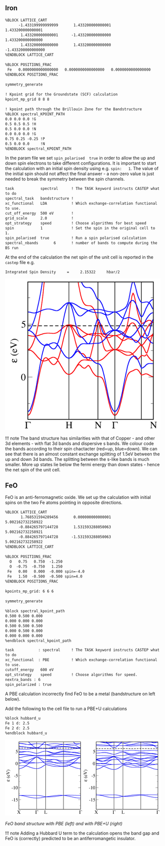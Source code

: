 

## Iron 

```
%BLOCK LATTICE_CART
      -1.433199999999999       1.433200000000001       1.433200000000001
       1.433200000000001      -1.433200000000000       1.433200000000000
       1.433200000000000       1.433200000000000      -1.433200000000000
%ENDBLOCK LATTICE_CART

%BLOCK POSITIONS_FRAC
 Fe   0.0000000000000000   0.0000000000000000   0.0000000000000000
%ENDBLOCK POSITIONS_FRAC

symmetry_generate

! Kpoint grid for the Groundstate (SCF) calculation
kpoint_mp_grid 8 8 8

! kpoint path through the Brillouin Zone for the Bandstructure
%BLOCK spectral_KPOINT_PATH
0.0 0.0 0.0 !G    
0.5 0.5 0.5 !H           
0.5 0.0 0.0 !N           
0.0 0.0 0.0 !G          
0.75 0.25 -0.25 !P       
0.5 0.0 0.0     !N
%ENDBLOCK spectral_KPOINT_PATH
```
In the param file we set `spin_polarised  true` in order to allow the up and down spin electrons to take different configurations. It is important to start the calculation with an initial spin density using e.g. `spin:   1`. The value of the initial spin should not affect the final answer - a non-zero value is just needed to break the symmetry between the spin channels.
```
task            spectral      ! The TASK keyword instructs CASTEP what to do
spectral_task   bandstructure !
xc_functional   LDA           ! Which exchange-correlation functional to use.
cut_off_energy  500 eV        !
grid_scale      2.0           !
opt_strategy    speed         ! Choose algorithms for best speed
spin            1             ! Set the spin in the original cell to 1.
spin_polarised  true          ! Run a spin polarised calculation
spectral_nbands       6       ! number of bands to compute during the BS run
```
At the end of the calculation the net spin of the unit cell is reported in the `castep` file e.g.
```
Integrated Spin Density     =     2.15322     hbar/2    
```

![bcc Iron bandstructure](../../img/fe-bands.png)

!!! note
     The band structure has similarities with that of Copper - and other 3d elements - with flat 3d bands and dispersive s bands. We colour code the bands according to their spin chactacter (red=up, blue=down). We can see that there is an almost constant exchange splitting of 1.5eV between the up and down 3d bands. The splitting between the s-like bands is much smaller. More up states lie below the fermi energy than down states - hence the net spin of the unit cell.


## FeO

FeO is an anti-ferromagnetic oxide. We set up the calculation with initial spins on the two Fe atoms pointing in opposite directions.

```
%BLOCK LATTICE_CART
       1.768531594289456       0.000000000000001       5.002162732258922
      -0.884265797144728       1.531593288050063       5.002162732258921
      -0.884265797144728      -1.531593288050063       5.002162732258922
%ENDBLOCK LATTICE_CART                  

%BLOCK POSITIONS_FRAC
  O   0.75   0.750  -1.250
  O  -0.75  -0.750   1.250           
 Fe   0.00   0.000  -0.000 spin=-4.0
 Fe   1.50  -0.500  -0.500 spin=4.0
%ENDBLOCK POSITIONS_FRAC

kpoints_mp_grid: 6 6 6

symmetry_generate

%block spectral_kpoint_path
0.500 0.500 0.000
0.000 0.000 0.000
0.500 0.500 0.500
0.000 0.500 0.000
0.000 0.000 0.000
%endblock spectral_kpoint_path
```
```
task           : spectral     ! The TASK keyword instructs CASTEP what to do
xc_functional  : PBE          ! Which exchange-correlation functional to use.
cutoff_energy   600 eV        
opt_strategy    speed         ! Choose algorithms for speed.
nextra_bands : 6
spin_polarized : true
```

A PBE calculation incorrectly find FeO to be a metal (bandstructure on left below).

Add the following to the cell file to run a PBE+U calculations
```
%block hubbard_u
Fe 1 d: 2.5
Fe 2 d: 2.5
%endblock hubbard_u
```
![FeO bandstructure](../../img/feo-bands.png)

*FeO band structure with PBE (left) and with PBE+U (right)*

!!! note
     Adding a Hubbard U term to the calculation opens the band gap and FeO is (correctly) predicted to be an antiferromangetic insulator.
